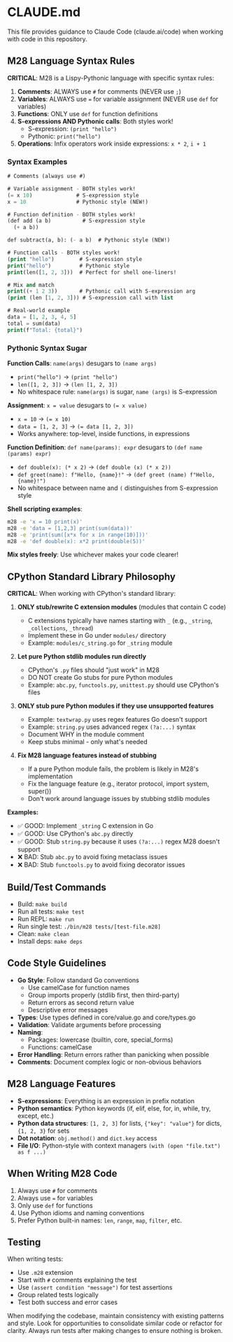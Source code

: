 # CLAUDE.md

This file provides guidance to Claude Code (claude.ai/code) when working with code in this repository.

## M28 Language Syntax Rules

**CRITICAL**: M28 is a Lispy-Pythonic language with specific syntax rules:
1. **Comments**: ALWAYS use `#` for comments (NEVER use `;`)
2. **Variables**: ALWAYS use `=` for variable assignment (NEVER use `def` for variables)
3. **Functions**: ONLY use `def` for function definitions
4. **S-expressions AND Pythonic calls**: Both styles work!
   - S-expression: `(print "hello")`
   - Pythonic: `print("hello")`
5. **Operations**: Infix operators work inside expressions: `x * 2`, `i + 1`

### Syntax Examples
```lisp
# Comments (always use #)

# Variable assignment - BOTH styles work!
(= x 10)              # S-expression style
x = 10                # Pythonic style (NEW!)

# Function definition - BOTH styles work!
(def add (a b)          # S-expression style
  (+ a b))

def subtract(a, b): (- a b)  # Pythonic style (NEW!)

# Function calls - BOTH styles work!
(print "hello")        # S-expression style
print("hello")         # Pythonic style
print(len([1, 2, 3]))  # Perfect for shell one-liners!

# Mix and match
print((+ 1 2 3))       # Pythonic call with S-expression arg
(print (len [1, 2, 3])) # S-expression call with list

# Real-world example
data = [1, 2, 3, 4, 5]
total = sum(data)
print(f"Total: {total}")
```

### Pythonic Syntax Sugar

**Function Calls**: `name(args)` desugars to `(name args)`
- `print("hello")` → `(print "hello")`
- `len([1, 2, 3])` → `(len [1, 2, 3])`
- No whitespace rule: `name(args)` is sugar, `name (args)` is S-expression

**Assignment**: `x = value` desugars to `(= x value)`
- `x = 10` → `(= x 10)`
- `data = [1, 2, 3]` → `(= data [1, 2, 3])`
- Works anywhere: top-level, inside functions, in expressions

**Function Definition**: `def name(params): expr` desugars to `(def name (params) expr)`
- `def double(x): (* x 2)` → `(def double (x) (* x 2))`
- `def greet(name): f"Hello, {name}!"` → `(def greet (name) f"Hello, {name}!")`
- No whitespace between name and `(` distinguishes from S-expression style

**Shell scripting examples**:
```bash
m28 -e 'x = 10 print(x)'
m28 -e 'data = [1,2,3] print(sum(data))'
m28 -e 'print(sum([x*x for x in range(10)]))'
m28 -e 'def double(x): x*2 print(double(5))'
```

**Mix styles freely**: Use whichever makes your code clearer!

## CPython Standard Library Philosophy

**CRITICAL**: When working with CPython's standard library:

1. **ONLY stub/rewrite C extension modules** (modules that contain C code)
   - C extensions typically have names starting with `_` (e.g., `_string`, `_collections`, `_thread`)
   - Implement these in Go under `modules/` directory
   - Example: `modules/c_string.go` for `_string` module

2. **Let pure Python stdlib modules run directly**
   - CPython's `.py` files should "just work" in M28
   - DO NOT create Go stubs for pure Python modules
   - Example: `abc.py`, `functools.py`, `unittest.py` should use CPython's files

3. **ONLY stub pure Python modules if they use unsupported features**
   - Example: `textwrap.py` uses regex features Go doesn't support
   - Example: `string.py` uses advanced regex `(?a:...)` syntax
   - Document WHY in the module comment
   - Keep stubs minimal - only what's needed

4. **Fix M28 language features instead of stubbing**
   - If a pure Python module fails, the problem is likely in M28's implementation
   - Fix the language feature (e.g., iterator protocol, import system, super())
   - Don't work around language issues by stubbing stdlib modules

**Examples:**
- ✅ GOOD: Implement `_string` C extension in Go
- ✅ GOOD: Use CPython's `abc.py` directly
- ✅ GOOD: Stub `string.py` because it uses `(?a:...)` regex M28 doesn't support
- ❌ BAD: Stub `abc.py` to avoid fixing metaclass issues
- ❌ BAD: Stub `functools.py` to avoid fixing decorator issues

## Build/Test Commands
- Build: `make build`
- Run all tests: `make test`
- Run REPL: `make run`
- Run single test: `./bin/m28 tests/[test-file.m28]`
- Clean: `make clean`
- Install deps: `make deps`

## Code Style Guidelines
- **Go Style**: Follow standard Go conventions
  - Use camelCase for function names
  - Group imports properly (stdlib first, then third-party)
  - Return errors as second return value
  - Descriptive error messages
- **Types**: Use types defined in core/value.go and core/types.go
- **Validation**: Validate arguments before processing
- **Naming**:
  - Packages: lowercase (builtin, core, special_forms)
  - Functions: camelCase
- **Error Handling**: Return errors rather than panicking when possible
- **Comments**: Document complex logic or non-obvious behaviors

## M28 Language Features
- **S-expressions**: Everything is an expression in prefix notation
- **Python semantics**: Python keywords (if, elif, else, for, in, while, try, except, etc.)
- **Python data structures**: `[1, 2, 3]` for lists, `{"key": "value"}` for dicts, `{1, 2, 3}` for sets
- **Dot notation**: `obj.method()` and `dict.key` access
- **File I/O**: Python-style with context managers `(with (open "file.txt") as f ...)`

## When Writing M28 Code
1. Always use `#` for comments
2. Always use `=` for variables
3. Only use `def` for functions
4. Use Python idioms and naming conventions
5. Prefer Python built-in names: `len`, `range`, `map`, `filter`, etc.

## Testing
When writing tests:
- Use `.m28` extension
- Start with `#` comments explaining the test
- Use `(assert condition "message")` for test assertions
- Group related tests logically
- Test both success and error cases

When modifying the codebase, maintain consistency with existing patterns and style. Look for opportunities to consolidate similar code or refactor for clarity. Always run tests after making changes to ensure nothing is broken.